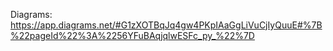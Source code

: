 Diagrams: https://app.diagrams.net/#G1zXOTBqJq4gw4PKpIAaGgLiVuCjIyQuuE#%7B%22pageId%22%3A%2256YFuBAqjqlwESFc_py_%22%7D
